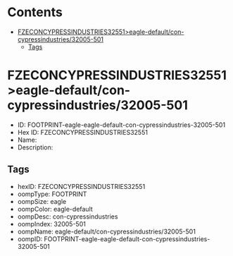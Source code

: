 



Contents
========

* [FZECONCYPRESSINDUSTRIES32551>eagle-default/con-cypressindustries/32005-501](#fzeconcypressindustries32551eagle-defaultcon-cypressindustries32005-501)
	* [Tags](#tags)

# FZECONCYPRESSINDUSTRIES32551>eagle-default/con-cypressindustries/32005-501

- ID: FOOTPRINT-eagle-eagle-default-con-cypressindustries-32005-501
- Hex ID: FZECONCYPRESSINDUSTRIES32551
- Name: 
- Description: 

## Tags

- hexID: FZECONCYPRESSINDUSTRIES32551
- oompType: FOOTPRINT
- oompSize: eagle
- oompColor: eagle-default
- oompDesc: con-cypressindustries
- oompIndex: 32005-501
- oompName: eagle-default/con-cypressindustries/32005-501
- oompID: FOOTPRINT-eagle-eagle-default-con-cypressindustries-32005-501
